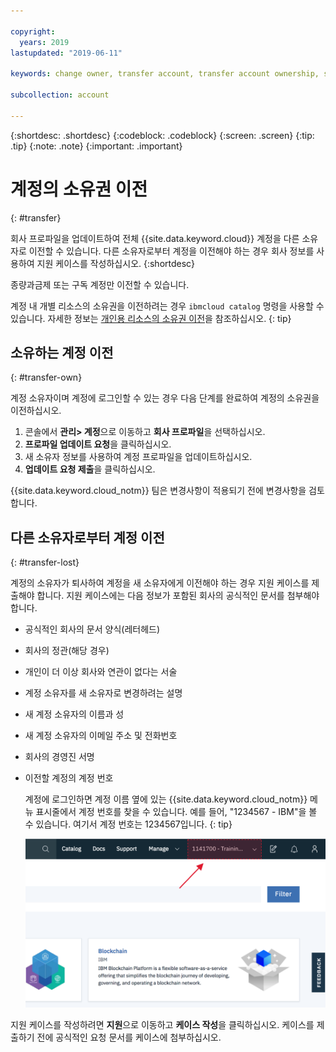```yaml
---

copyright:
  years: 2019
lastupdated: "2019-06-11"

keywords: change owner, transfer account, transfer account ownership, switch owner, transfer owner

subcollection: account

---
```


{:shortdesc: .shortdesc}
{:codeblock: .codeblock}
{:screen: .screen}
{:tip: .tip}
{:note: .note}
{:important: .important}

# 계정의 소유권 이전
{: #transfer}

회사 프로파일을 업데이트하여 전체 {{site.data.keyword.cloud}} 계정을 다른 소유자로 이전할 수 있습니다. 다른 소유자로부터 계정을 이전해야 하는 경우 회사 정보를 사용하여 지원 케이스를 작성하십시오.
{:shortdesc}

종량과금제 또는 구독 계정만 이전할 수 있습니다.

계정 내 개별 리소스의 소유권을 이전하려는 경우 `ibmcloud catalog` 명령을 사용할 수 있습니다. 자세한 정보는 [개인용 리소스의 소유권 이전](/docs/account?topic=account-include#owners)을 참조하십시오.
{: tip}

## 소유하는 계정 이전
{: #transfer-own}

계정 소유자이며 계정에 로그인할 수 있는 경우 다음 단계를 완료하여 계정의 소유권을 이전하십시오.

1. 콘솔에서 **관리> 계정**으로 이동하고 **회사 프로파일**을 선택하십시오.
1. **프로파일 업데이트 요청**을 클릭하십시오.
1. 새 소유자 정보를 사용하여 계정 프로파일을 업데이트하십시오.
1. **업데이트 요청 제출**을 클릭하십시오.

{{site.data.keyword.cloud_notm}} 팀은 변경사항이 적용되기 전에 변경사항을 검토합니다.

## 다른 소유자로부터 계정 이전
{: #transfer-lost}

계정의 소유자가 퇴사하여 계정을 새 소유자에게 이전해야 하는 경우 지원 케이스를 제출해야 합니다. 지원 케이스에는 다음 정보가 포함된 회사의 공식적인 문서를 첨부해야 합니다.
- 공식적인 회사의 문서 양식(레터헤드)
- 회사의 정관(해당 경우)
- 개인이 더 이상 회사와 연관이 없다는 서술
- 계정 소유자를 새 소유자로 변경하려는 설명
- 새 계정 소유자의 이름과 성
- 새 계정 소유자의 이메일 주소 및 전화번호
- 회사의 경영진 서명
- 이전할 계정의 계정 번호

   계정에 로그인하면 계정 이름 옆에 있는 {{site.data.keyword.cloud_notm}} 메뉴 표시줄에서 계정 번호를 찾을 수 있습니다. 예를 들어, "1234567 - IBM"을 볼 수 있습니다. 여기서 계정 번호는 1234567입니다.
   {: tip}

   ![콘솔 메뉴 표시줄에 있는 계정 선택기의 화면 캡처입니다. 계정 선택기는 계정 이름 및 계정 번호를 표시하며, 사용자는 현재 계정을 선택하여 액세스할 수 있는 기타 계정의 목록을 표시합니다.](images/account-faq.svg "계정 선택기는 계정 이름 및 계정 번호를 표시하며, 사용자는 현재 계정을 선택하여 액세스할 수 있는 기타 계정의 목록을 표시합니다.")

지원 케이스를 작성하려면 **지원**으로 이동하고 **케이스 작성**을 클릭하십시오. 케이스를 제출하기 전에 공식적인 요청 문서를 케이스에 첨부하십시오.
